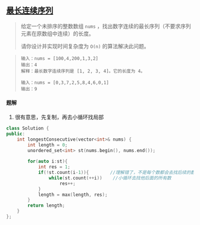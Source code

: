 ## [最长连续序列](https://leetcode.cn/problems/longest-consecutive-sequence/)

> 给定一个未排序的整数数组 `nums` ，找出数字连续的最长序列（不要求序列元素在原数组中连续）的长度。
>
> 请你设计并实现时间复杂度为 `O(n)` 的算法解决此问题。

> ```
> 输入：nums = [100,4,200,1,3,2]
> 输出：4
> 解释：最长数字连续序列是 [1, 2, 3, 4]。它的长度为 4。
> ```
>
> ```
> 输入：nums = [0,3,7,2,5,8,4,6,0,1]
> 输出：9
> ```

#### 题解

1. 很有意思，先复制，再去小循环找局部

```c++
class Solution {
public:
    int longestConsecutive(vector<int>& nums) {
        int length = 0;
        unordered_set<int> st(nums.begin(), nums.end());
        
        for(auto i:st){
            int res = 1;
            if(!st.count(i-1)){        //理解错了，不是每个数都会去找后续的数，而是当前的数是一个起点的时候
                while(st.count(++i))    //小循环去找他后面的所有数
                    res++;
            }
            length = max(length, res);
        }
        return length;
    }
};
```

## 